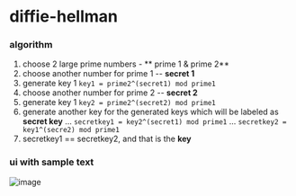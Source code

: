 # diffie-hellman

### algorithm
1. choose 2 large prime numbers - ** prime 1 & prime 2**
2. choose another number for prime 1 -- **secret 1**
3. generate key 1 ```key1 = prime2^(secret1) mod prime1```
4. choose another number for prime 2 -- **secret 2**
5. generate key 1 ```key2 = prime2^(secret2) mod prime1```
6. generate another key for the generated keys which will be labeled as **secret key**
... ```secretkey1 = key2^(secret1) mod prime1```
... ```secretkey2 = key1^(secre2) mod prime1```
7. secretkey1 == secretkey2, and that is the **key**

### ui with sample text
![image](https://user-images.githubusercontent.com/52037251/219642084-6b441952-f2b7-46e1-af3c-c533e39eb2d9.png)
